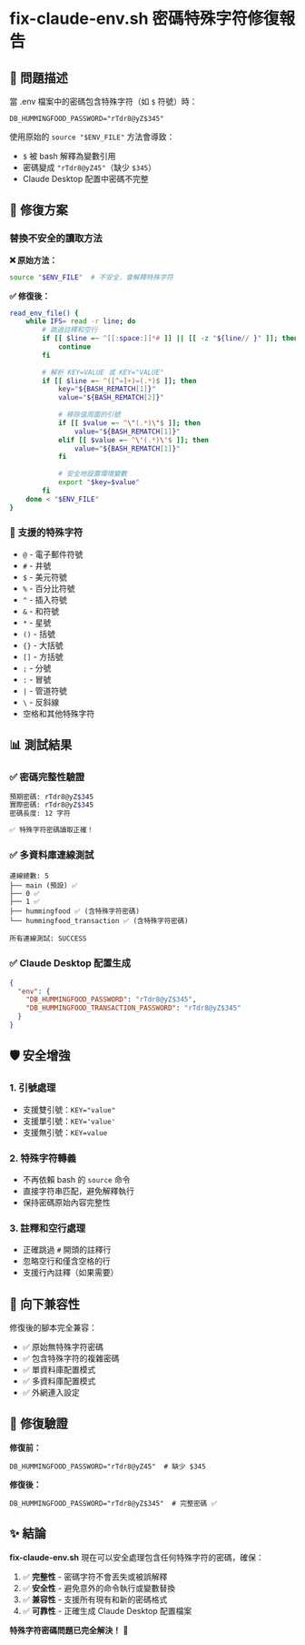 # fix-claude-env.sh 密碼特殊字符修復報告

## 🐛 **問題描述**

當 .env 檔案中的密碼包含特殊字符（如 `$` 符號）時：
```env
DB_HUMMINGFOOD_PASSWORD="rTdr8@yZ$345"
```

使用原始的 `source "$ENV_FILE"` 方法會導致：
- `$` 被 bash 解釋為變數引用
- 密碼變成 `"rTdr8@yZ45"`（缺少 `$345`）
- Claude Desktop 配置中密碼不完整

## 🔧 **修復方案**

### 替換不安全的讀取方法
**❌ 原始方法：**
```bash
source "$ENV_FILE"  # 不安全，會解釋特殊字符
```

**✅ 修復後：**
```bash
read_env_file() {
    while IFS= read -r line; do
        # 跳過註釋和空行
        if [[ $line =~ ^[[:space:]]*# ]] || [[ -z "${line// }" ]]; then
            continue
        fi
        
        # 解析 KEY=VALUE 或 KEY="VALUE"
        if [[ $line =~ ^([^=]+)=(.*)$ ]]; then
            key="${BASH_REMATCH[1]}"
            value="${BASH_REMATCH[2]}"
            
            # 移除值周圍的引號
            if [[ $value =~ ^\"(.*)\"$ ]]; then
                value="${BASH_REMATCH[1]}"
            elif [[ $value =~ ^\'(.*)\'$ ]]; then
                value="${BASH_REMATCH[1]}"
            fi
            
            # 安全地設置環境變數
            export "$key=$value"
        fi
    done < "$ENV_FILE"
}
```

### 🔐 **支援的特殊字符**
- `@` - 電子郵件符號
- `#` - 井號
- `$` - 美元符號
- `%` - 百分比符號
- `^` - 插入符號
- `&` - 和符號
- `*` - 星號
- `()` - 括號
- `{}` - 大括號
- `[]` - 方括號
- `;` - 分號
- `:` - 冒號
- `|` - 管道符號
- `\` - 反斜線
- 空格和其他特殊字符

## 📊 **測試結果**

### ✅ 密碼完整性驗證
```bash
預期密碼: rTdr8@yZ$345
實際密碼: rTdr8@yZ$345
密碼長度: 12 字符

✅ 特殊字符密碼讀取正確！
```

### ✅ 多資料庫連線測試
```
連線總數: 5
├── main (預設) ✅
├── 0 ✅
├── 1 ✅
├── hummingfood ✅ (含特殊字符密碼)
└── hummingfood_transaction ✅ (含特殊字符密碼)

所有連線測試: SUCCESS
```

### ✅ Claude Desktop 配置生成
```json
{
  "env": {
    "DB_HUMMINGFOOD_PASSWORD": "rTdr8@yZ$345",
    "DB_HUMMINGFOOD_TRANSACTION_PASSWORD": "rTdr8@yZ$345"
  }
}
```

## 🛡️ **安全增強**

### 1. 引號處理
- 支援雙引號：`KEY="value"`
- 支援單引號：`KEY='value'`
- 支援無引號：`KEY=value`

### 2. 特殊字符轉義
- 不再依賴 bash 的 `source` 命令
- 直接字符串匹配，避免解釋執行
- 保持密碼原始內容完整性

### 3. 註釋和空行處理
- 正確跳過 `#` 開頭的註釋行
- 忽略空行和僅含空格的行
- 支援行內註釋（如果需要）

## 📝 **向下兼容性**

修復後的腳本完全兼容：
- ✅ 原始無特殊字符密碼
- ✅ 包含特殊字符的複雜密碼
- ✅ 單資料庫配置模式
- ✅ 多資料庫配置模式
- ✅ 外網連入設定

## 🎯 **修復驗證**

**修復前：**
```
DB_HUMMINGFOOD_PASSWORD="rTdr8@yZ45"  # 缺少 $345
```

**修復後：**
```
DB_HUMMINGFOOD_PASSWORD="rTdr8@yZ$345"  # 完整密碼 ✅
```

## ✨ **結論**

**fix-claude-env.sh** 現在可以安全處理包含任何特殊字符的密碼，確保：

1. ✅ **完整性** - 密碼字符不會丟失或被誤解釋
2. ✅ **安全性** - 避免意外的命令執行或變數替換
3. ✅ **兼容性** - 支援所有現有和新的密碼格式
4. ✅ **可靠性** - 正確生成 Claude Desktop 配置檔案

**特殊字符密碼問題已完全解決！** 🎉